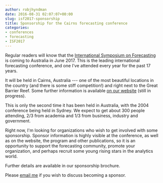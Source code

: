 ```yaml
---
author: robjhyndman
date: 2016-08-31 02:07:07+00:00
slug: isf2017-sponsorship
title: Sponsorship for the Cairns forecasting conference
categories:
- conferences
- forecasting
- ISF2017
---
```


Regular readers will know that the [International Symposium on Forecasting](http://forecasters.org/isf) is coming to Australia in June 2017. This is the leading international forecasting conference, and one I've attended every year for the past 17 years.

It will be held in Cairns, Australia --- one of the most beautiful locations in the country (and there is some stiff competition!) and right next to the Great Barrier Reef. Some further information is available [on our website](https://forecasters.org/isf/) (still in progress).

This is only the second time it has been held in Australia, with the 2004 conference being held in Sydney. We expect to get about 300 people attending, 2/3 from academia and 1/3 from business, industry and government.

Right now, I'm looking for organizations who wish to get involved with some sponsorship. Sponsor information is highly visible at the conference, as well as on the website, the program and other publications, so it is an opportunity to support the forecasting community, promote your organization, and perhaps recruit some young rising stars in the analytics world.<!-- more -->

Further details are available in our sponsorship brochure.

Please [email me](mailto:Rob.Hyndman@monash.edu) if you wish to discuss becoming a sponsor.
